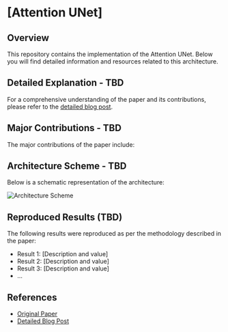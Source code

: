 # [Attention UNet]

## Overview
This repository contains the implementation of the Attention UNet. Below you will find detailed information and resources related to this architecture.

## Detailed Explanation - TBD
For a comprehensive understanding of the paper and its contributions, please refer to the [detailed blog post]().

## Major Contributions - TBD
The major contributions of the paper include:


## Architecture Scheme - TBD
Below is a schematic representation of the architecture:

![Architecture Scheme]()

## Reproduced Results (TBD)
The following results were reproduced as per the methodology described in the paper:
- Result 1: [Description and value]
- Result 2: [Description and value]
- Result 3: [Description and value]
- ...

## References
- [Original Paper](https://arxiv.org/abs/1804.03999)
- [Detailed Blog Post]()
